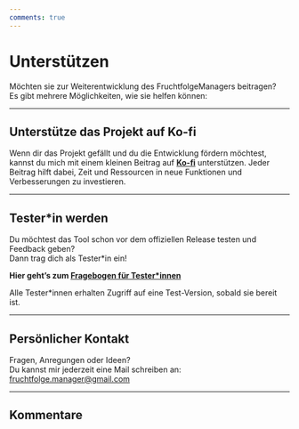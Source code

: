 ```yaml
---
comments: true
---
```


# Unterstützen

Möchten sie zur  Weiterentwicklung des FruchtfolgeManagers beitragen?  
Es gibt mehrere Möglichkeiten, wie sie helfen können:

---

##  Unterstütze das Projekt auf Ko-fi

Wenn dir das Projekt gefällt und du die Entwicklung fördern möchtest, kannst du mich mit einem kleinen Beitrag auf **[Ko-fi](https://ko-fi.com/fruchtfolgemanager)** unterstützen. Jeder Beitrag hilft dabei, Zeit und Ressourcen in neue Funktionen und Verbesserungen zu investieren.

---

##  Tester*in werden

Du möchtest das Tool schon vor dem offiziellen Release testen und Feedback geben?  
Dann trag dich als Tester*in ein!

**Hier geht’s zum [Fragebogen für Tester*innen](umfrage.md)**

Alle Tester*innen erhalten Zugriff auf eine Test-Version, sobald sie bereit ist.

---

##  Persönlicher Kontakt

Fragen, Anregungen oder Ideen?  
Du kannst mir jederzeit eine Mail schreiben an: [fruchtfolge.manager@gmail.com](mailto:fruchtfolge.manager@gmail.com)

---

##  Kommentare

